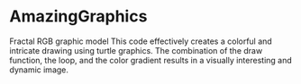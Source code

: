 # AmazingGraphics
Fractal RGB graphic model
This code effectively creates a colorful and intricate drawing using turtle graphics. The combination of the draw function, the loop, and the color gradient results in a visually interesting and dynamic image.
